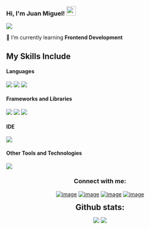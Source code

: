 ### Hi, I'm Juan Miguel! <img src="https://media.giphy.com/media/hvRJCLFzcasrR4ia7z/giphy.gif" width="25px">

<img src="https://github.com/sourabmaity/sourabmaity/blob/main/header_.png" >

 🌱 I’m currently learning **Frontend Development**
 
## My Skills Include

<h4> Languages </h4>

<span> 
  <img src="https://img.shields.io/badge/HTML5-E34F26?style=for-the-badge&logo=html5&logoColor=white">
  <img src="https://img.shields.io/badge/CSS3-1572B6?style=for-the-badge&logo=css3&logoColor=white">
  <img src="https://img.shields.io/badge/JavaScript-F7DF1E?style=for-the-badge&logo=javascript&logoColor=black">
</span>

<h4> Frameworks and Libraries </h4>

<span>
  <img src="https://img.shields.io/badge/Bootstrap-563D7C?style=for-the-badge&logo=bootstrap&logoColor=white"> 
  <img src="https://img.shields.io/badge/react-%2320232a.svg?style=for-the-badge&logo=react&logoColor=%2361DAFB">
   <img src="https://img.shields.io/badge/tailwindcss-%2338B2AC.svg?style=for-the-badge&logo=tailwind-css&logoColor=white">
</span>

<h4> IDE </h4>
<span>
<img src="https://img.shields.io/badge/Visual_Studio_Code-0078D4?style=for-the-badge&logo=visual%20studio%20code&logoColor=white">

<h4> Other Tools and Technologies </h4>
<span>
  <img src="https://img.shields.io/badge/Git-F05032?style=for-the-badge&logo=git&logoColor=white">
</span>

<h3 align="center">Connect with me:</h3>
<div align="center">

[![image](https://img.shields.io/badge/LinkedIn-0077B5?style=for-the-badge&logo=linkedin&logoColor=white)](www.linkedin.com/in/juan-miguel-lugand1994)
[![image](https://img.shields.io/badge/Instagram-E4405F?style=for-the-badge&logo=instagram&logoColor=white)](https://www.instagram.com/juan_lugand/)
[![image](https://img.shields.io/badge/Twitter-1DA1F2?style=for-the-badge&logo=twitter&logoColor=white)](https://x.com/Juan_Lugand)
[![image](https://img.shields.io/badge/Gmail-D14836?style=for-the-badge&logo=gmail&logoColor=white)](mailto:juanmilugand@gmail.com)
</div>

<div align="center">
<h2 align="center" style="margin: 5px 10px;">Github stats:</h2> 

[![](https://github-readme-stats.vercel.app/api?username=juanlugand&show_icons=true&theme=tokyonight&hide_border=true&locale=en)](https://github.com/juan_lugand)
[![](https://github-readme-streak-stats.herokuapp.com/?user=juan_lugand&theme=material-palenight)](https://github.com/juan_lugand)
</div>
